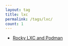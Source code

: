 ```yaml
---
layout: tag
title: lxc
permalink: /tags/lxc/
count: 1
---
```


- [Rocky LXC and Podman](https://networkingdream.com/server/rocky-lxc-and-podman/)
